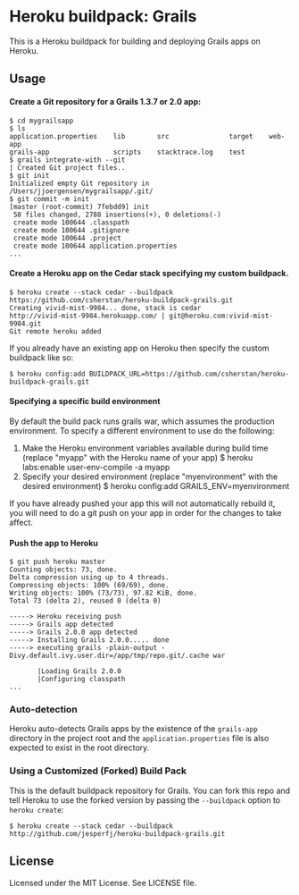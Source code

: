 # Heroku buildpack: Grails

This is a Heroku buildpack for building and deploying Grails apps on Heroku.

## Usage

#### Create a Git repository for a Grails 1.3.7 or 2.0 app:

    $ cd mygrailsapp
    $ ls
    application.properties    lib        src               target    web-app
    grails-app                scripts    stacktrace.log    test
    $ grails integrate-with --git
    | Created Git project files..
    $ git init
    Initialized empty Git repository in /Users/jjoergensen/mygrailsapp/.git/
    $ git commit -m init
    [master (root-commit) 7febdd9] init
     58 files changed, 2788 insertions(+), 0 deletions(-)
     create mode 100644 .classpath
     create mode 100644 .gitignore
     create mode 100644 .project
     create mode 100644 application.properties
    ...
    
#### Create a Heroku app on the Cedar stack specifying my custom buildpack.

    $ heroku create --stack cedar --buildpack https://github.com/csherstan/heroku-buildpack-grails.git
    Creating vivid-mist-9984... done, stack is cedar
    http://vivid-mist-9984.herokuapp.com/ | git@heroku.com:vivid-mist-9984.git
    Git remote heroku added
    
If you already have an existing app on Heroku then specify the custom buildpack like so:

	$ heroku config:add BUILDPACK_URL=https://github.com/csherstan/heroku-buildpack-grails.git
    
#### Specifying a specific build environment

By default the build pack runs grails war, which assumes the production environment. To specify a different environment to use do the following:

1. Make the Heroku environment variables available during build time (replace "myapp" with the Heroku name of your app) 
	$ heroku labs:enable user-env-compile -a myapp
2. Specify your desired environment (replace "myenvironment" with the desired environment) 
	$ heroku config:add GRAILS_ENV=myenvironment

If you have already pushed your app this will not automatically rebuild it, you will need to do a git push on your app in order for the changes to take affect.    

#### Push the app to Heroku

    $ git push heroku master
    Counting objects: 73, done.
    Delta compression using up to 4 threads.
    Compressing objects: 100% (69/69), done.
    Writing objects: 100% (73/73), 97.82 KiB, done.
    Total 73 (delta 2), reused 0 (delta 0)

    -----> Heroku receiving push
    -----> Grails app detected
    -----> Grails 2.0.0 app detected
    -----> Installing Grails 2.0.0..... done
    -----> executing grails -plain-output -Divy.default.ivy.user.dir=/app/tmp/repo.git/.cache war

           |Loading Grails 2.0.0
           |Configuring classpath
    ...
    

### Auto-detection

Heroku auto-detects Grails apps by the existence of the `grails-app` directory in the project root and the `application.properties`  file is also expected to exist in the root directory.

### Using a Customized (Forked) Build Pack

This is the default buildpack repository for Grails. You can fork this repo and tell Heroku to use the forked version by passing the `--buildpack` option to `heroku create`:

    $ heroku create --stack cedar --buildpack http://github.com/jesperfj/heroku-buildpack-grails.git

## License

Licensed under the MIT License. See LICENSE file.
